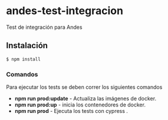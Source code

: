 # andes-test-integracion
Test de integración para Andes


## Instalación 

```bash
$ npm install
```

### Comandos

Para ejecutar los tests se deben correr los siguientes comandos

- **npm run prod:update** - Actualiza las imágenes de docker. 
- **npm run prod:up** - inicia los contenedores de docker.
- **npm run prod** - Ejecuta los tests con cypress .
